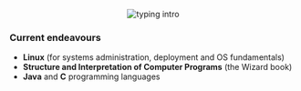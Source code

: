 <p align="center">
<img src="https://readme-typing-svg.herokuapp.com?color=08CE90&center=true&vCenter=true&lines=Hello+there!;My+name's+Clovis!;I+study+Computer+Science;" alt="typing intro">
</p>

### Current endeavours
- **Linux** (for systems administration, deployment and OS fundamentals)
- **Structure and Interpretation of Computer Programs** (the Wizard book)
- **Java** and **C** programming languages

<!--
### Upcoming endeavours
- Set up **i3**, **Tmux**, and **Fzf** on my personal machine
--->
